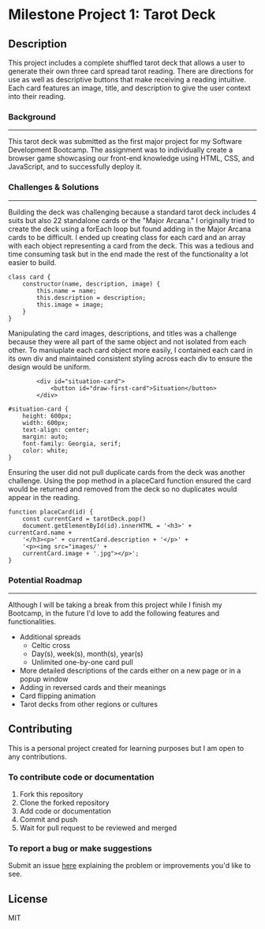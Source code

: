 # Milestone Project 1: Tarot Deck


## Description

This project includes a complete shuffled tarot deck that allows a user to generate their own three card spread tarot reading. There are directions for use as well as descriptive buttons that make receiving a reading intuitive. Each card features an image, title, and description to give the user context into their reading. 

### Background

---

This tarot deck was submitted as the first major project for my Software Development Bootcamp. The assignment was to individually create a browser game showcasing our front-end knowledge using HTML, CSS, and JavaScript, and to successfully deploy it.

### Challenges & Solutions

---

Building the deck was challenging because a standard tarot deck includes 4 suits but also 22 standalone cards or the "Major Arcana." I originally tried to create the deck using a forEach loop but found adding in the Major Arcana cards to be difficult. I ended up creating class for each card and an array with each object representing a card from the deck. This was a tedious and time consuming task but in the end made the rest of the functionality a lot easier to build.

```
class card {
    constructor(name, description, image) {
        this.name = name;
        this.description = description;
        this.image = image;
    }
}
```

Manipulating the card images, descriptions, and titles was a challenge because they were all part of the same object and not isolated from each other. To maniuplate each card object more easily, I contained each card in its own div and maintained consistent styling across each div to ensure the design would be uniform. 

```
        <div id="situation-card">
            <button id="draw-first-card">Situation</button>
        </div>
```

```
#situation-card {
    height: 600px;
    width: 600px;
    text-align: center;
    margin: auto;
    font-family: Georgia, serif;
    color: white;
}
```

Ensuring the user did not pull duplicate cards from the deck was another challenge. Using the pop method in a placeCard function ensured the card would be returned and removed from the deck so no duplicates would appear in the reading. 

```
function placeCard(id) {
    const currentCard = tarotDeck.pop()
    document.getElementById(id).innerHTML = '<h3>' +            currentCard.name +
    '</h3><p>' + currentCard.description + '</p>' +
    '<p><img src="images/' + 
    currentCard.image + '.jpg"></p>';
}
```

### Potential Roadmap

---

Although I will be taking a break from this project while I finish my Bootcamp, in the future I'd love to add the following features and functionalities.

- Additional spreads
    - Celtic cross
    - Day(s), week(s), month(s), year(s)
    - Unlimited one-by-one card pull 
- More detailed descriptions of the cards either on a new page or in a popup window
- Adding in reversed cards and their meanings
- Card flipping animation
- Tarot decks from other regions or cultures


## Contributing

This is a personal project created for learning purposes but I am open to any contributions.

### To contribute code or documentation

1. Fork this repository
2. Clone the forked repository
3. Add code or documentation
4. Commit and push
5. Wait for pull request to be reviewed and merged

### To report a bug or make suggestions

Submit an issue [here](https://github.com/adtweber/Tarot-Deck/issues) explaining the problem or improvements you'd like to see.


## License
MIT


